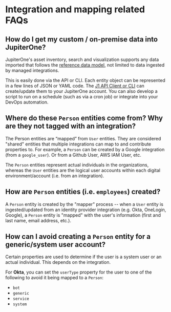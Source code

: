 # Integration and mapping related FAQs

## How do I get my custom / on-premise data into JupiterOne?

JupiterOne's asset inventory, search and visualization supports any data imported that follows the [reference data model](../jupiterOne-data-model/jupiterone-data-model.md), not limited to data ingested by managed integrations.

This is easily done via the API or CLI. Each entity object can be represented in a few lines of JSON or YAML code. The [J1 API Client or CLI](../APIs_and-integrations/APIs/j1-client-and-cli.md) can create/update them to your JupiterOne account. You can also develop a script to run on a schedule (such as via a cron job) or integrate into your DevOps automation.

## Where do these `Person` entities come from? Why are they not tagged with an integration?

The Person entities are “mapped” from `User` entities. They are considered "shared" entities that multiple integrations can map to and contribute properties to. For example, a `Person` can be created by a Google integration (from a `google_user`). Or from a Github User, AWS IAM User, etc.

The `Person` entities represent actual individuals in the organizations, whereas the `User` entities are the logical user accounts within each digital environment/account (i.e. from an integration).

## How are `Person` entities (i.e. `employees`) created?

A `Person` entity is created by the "mapper" process -- when a `User` entity is ingested/updated from an identity provider integration (e.g. Okta, OneLogin, Google), a `Person` entity is "mapped" with the user's information (first and last name, email address, etc.).

## How can I avoid creating a `Person` entity for a generic/system user account?

Certain properties are used to determine if the user is a system user or an actual individual. This depends on the integration.

For **Okta**, you can set the `userType` property for the user to one of the following to avoid it being mapped to a `Person`:

- `bot`
- `generic`
- `service`
- `system`
